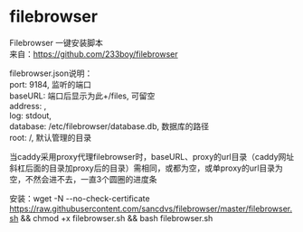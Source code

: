 # filebrowser
Filebrowser 一键安装脚本  
来自：https://github.com/233boy/filebrowser

filebrowser.json说明：  
port: 9184, 监听的端口  
baseURL: 端口后显示为此+/files, 可留空  
address: ,  
log: stdout,  
database: /etc/filebrowser/database.db, 数据库的路径  
root: /, 默认管理的目录

当caddy采用proxy代理filebrowser时，baseURL、proxy的url目录（caddy网址斜杠后面的目录加proxy后的目录）需相同，或都为空，或单proxy的url目录为空，不然会进不去，一直3个圆圈的进度条

安装：wget -N --no-check-certificate https://raw.githubusercontent.com/sancdvs/filebrowser/master/filebrowser.sh && chmod +x filebrowser.sh && bash filebrowser.sh
